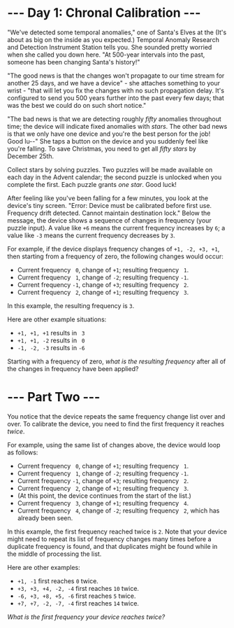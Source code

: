 ﻿# --- Day 1: Chronal Calibration ---

"We've detected some temporal anomalies," one of Santa's Elves at the (It's about as big on the inside as you expected.) Temporal Anomaly Research and Detection Instrument Station tells you. She sounded pretty worried when she called you down here. "At 500-year intervals into the past, someone has been changing Santa's history!"

"The good news is that the changes won't propagate to our time stream for another 25 days, and we have a device" - she attaches something to your wrist - "that will let you fix the changes with no such propagation delay. It's configured to send you 500 years further into the past every few days; that was the best we could do on such short notice."

"The bad news is that we are detecting roughly *fifty* anomalies throughout time; the device will indicate fixed anomalies with *stars*. The other bad news is that we only have one device and you're the best person for the job! Good lu--" She taps a button on the device and you suddenly feel like you're falling. To save Christmas, you need to get all *fifty stars* by December 25th.

Collect stars by solving puzzles.  Two puzzles will be made available on each day in the Advent calendar; the second puzzle is unlocked when you complete the first.  Each puzzle grants *one star*. Good luck!

After feeling like you've been falling for a few minutes, you look at the device's tiny screen. "Error: Device must be calibrated before first use. Frequency drift detected. Cannot maintain destination lock." Below the message, the device shows a sequence of changes in frequency (your puzzle input). A value like ```+6``` means the current frequency increases by ```6```; a value like ```-3``` means the current frequency decreases by ```3```.

For example, if the device displays frequency changes of ```+1, -2, +3, +1```, then starting from a frequency of zero, the following changes would occur:


* Current frequency ``` 0```, change of ```+1```; resulting frequency ``` 1```.
* Current frequency ``` 1```, change of ```-2```; resulting frequency ```-1```.
* Current frequency ```-1```, change of ```+3```; resulting frequency ``` 2```.
* Current frequency ``` 2```, change of ```+1```; resulting frequency ``` 3```.


In this example, the resulting frequency is ```3```.

Here are other example situations:


* ```+1, +1, +1``` results in ``` 3```
* ```+1, +1, -2``` results in ``` 0```
* ```-1, -2, -3``` results in ```-6```


Starting with a frequency of zero, *what is the resulting frequency* after all of the changes in frequency have been applied?

# --- Part Two ---

You notice that the device repeats the same frequency change list over and over. To calibrate the device, you need to find the first frequency it reaches *twice*.

For example, using the same list of changes above, the device would loop as follows:


* Current frequency ``` 0```, change of ```+1```; resulting frequency ``` 1```.
* Current frequency ``` 1```, change of ```-2```; resulting frequency ```-1```.
* Current frequency ```-1```, change of ```+3```; resulting frequency ``` 2```.
* Current frequency ``` 2```, change of ```+1```; resulting frequency ``` 3```.
* (At this point, the device continues from the start of the list.)
* Current frequency ``` 3```, change of ```+1```; resulting frequency ``` 4```.
* Current frequency ``` 4```, change of ```-2```; resulting frequency ``` 2```, which has already been seen.


In this example, the first frequency reached twice is ```2```. Note that your device might need to repeat its list of frequency changes many times before a duplicate frequency is found, and that duplicates might be found while in the middle of processing the list.

Here are other examples:


* ```+1, -1``` first reaches ```0``` twice.
* ```+3, +3, +4, -2, -4``` first reaches ```10``` twice.
* ```-6, +3, +8, +5, -6``` first reaches ```5``` twice.
* ```+7, +7, -2, -7, -4``` first reaches ```14``` twice.


*What is the first frequency your device reaches twice?*
